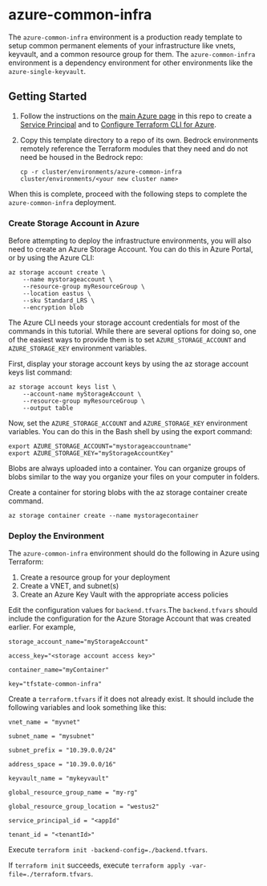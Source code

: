 # azure-common-infra

The `azure-common-infra` environment is a production ready template to setup common permanent elements of your infrastructure like vnets, keyvault, and a common resource group for them. The `azure-common-infra` environment is a dependency environment for other environments like the `azure-single-keyvault`.

## Getting Started

1. Follow the instructions on the [main Azure page](../../azure) in this repo to create a [Service Principal](https://github.com/yradsmikham/bedrock/tree/infra-docs/cluster/azure#create-an-azure-service-principal) and to [Configure Terraform CLI for Azure](https://github.com/yradsmikham/bedrock/tree/infra-docs/cluster/azure#configure-terraform-cli-for-azure).
2. Copy this template directory to a repo of its own. Bedrock environments remotely reference the Terraform modules that they need and do not need be housed in the Bedrock repo:

    `cp -r cluster/environments/azure-common-infra cluster/environments/<your new cluster name>`

When this is complete, proceed with the following steps to complete the `azure-common-infra` deployment.

### Create Storage Account in Azure

Before attempting to deploy the infrastructure environments, you will also need to create an Azure Storage Account. You can do this in Azure Portal, or by using the Azure CLI:

```
az storage account create \
    --name mystorageaccount \
    --resource-group myResourceGroup \
    --location eastus \
    --sku Standard_LRS \
    --encryption blob
```

The Azure CLI needs your storage account credentials for most of the commands in this tutorial. While there are several options for doing so, one of the easiest ways to provide them is to set `AZURE_STORAGE_ACCOUNT` and `AZURE_STORAGE_KEY` environment variables.

First, display your storage account keys by using the az storage account keys list command:

```
az storage account keys list \
    --account-name myStorageAccount \
    --resource-group myResourceGroup \
    --output table
```

Now, set the `AZURE_STORAGE_ACCOUNT` and `AZURE_STORAGE_KEY` environment variables. You can do this in the Bash shell by using the export command:

```
export AZURE_STORAGE_ACCOUNT="mystorageaccountname"
export AZURE_STORAGE_KEY="myStorageAccountKey"
```

Blobs are always uploaded into a container. You can organize groups of blobs similar to the way you organize your files on your computer in folders.

Create a container for storing blobs with the az storage container create command.

`az storage container create --name mystoragecontainer`

### Deploy the Environment

The `azure-common-infra` environment should do the following in Azure using Terraform:

1. Create a resource group for your deployment
2. Create a VNET, and subnet(s)
3. Create an Azure Key Vault with the appropriate access policies

Edit the configuration values for `backend.tfvars`.The `backend.tfvars` should include the configuration for the Azure Storage Account that was created earlier. For example,

```
storage_account_name="myStorageAccount"

access_key="<storage account access key>"

container_name="myContainer"

key="tfstate-common-infra"
```

Create a `terraform.tfvars` if it does not already exist. It should include the following variables and look something like this:

```
vnet_name = "myvnet"

subnet_name = "mysubnet"

subnet_prefix = "10.39.0.0/24"

address_space = "10.39.0.0/16"

keyvault_name = "mykeyvault"

global_resource_group_name = "my-rg"

global_resource_group_location = "westus2"

service_principal_id = "<appId"

tenant_id = "<tenantId>"
```

Execute `terraform init -backend-config=./backend.tfvars`.

If `terraform init` succeeds, execute `terraform apply -var-file=./terraform.tfvars`.
